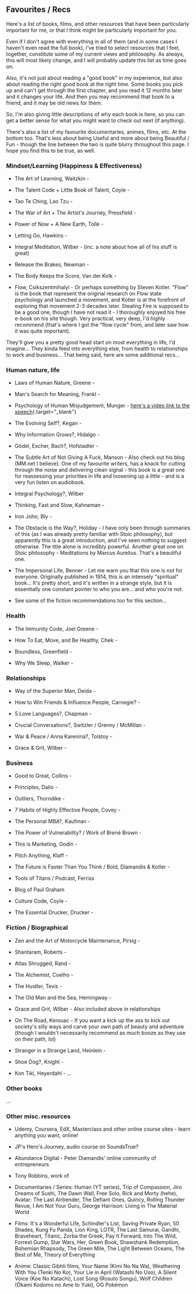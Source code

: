 ## Favourites / Recs

Here's a list of books, films, and other resources that have been particularly important for me, or that I think might be particularly important for you.

Even if I don't agree with everything in all of them (and in some cases I haven't even read the full book), I've tried to select resources that I feel, together, constitute some of my current views and philosophy. As always, this will most likely change, and I will probably update this list as time goes on.

Also, it's not just about reading a "good book" in my experience, but also about reading the right good book at the right time. Some books you pick up and can't get through the first chapter, and you read it 12 months later and it changes your life. And then you may recommend that book to a friend, and it may be old news for them.

So, I'm also giving little descriptions of why each book is here, so you can get a better sense for what you might want to check out next (if anything).

There's also a list of my favourite documentaries, animes, films, etc. At the bottom too. That's less about being Useful and more about being Beautiful / Fun - though the line between the two is quite blurry throughout this page. I hope you find this to be true, as well.



### Mindset/Learning (Happiness & Effectiveness)

- The Art of Learning, Waitzkin - 

- The Talent Code + Little Book of Talent, Coyle - 

- Tao Te Ching, Lao Tzu - 

- The War of Art + The Artist's Journey, Pressfield - 

- Power of Now + A New Earth, Tolle - 

- Letting Go, Hawkins - 

- Integral Meditation, Wilber - (inc. a note about how all of his stuff is great)

- Release the Brakes, Newman - 

- The Body Keeps the Score, Van der Kolk - 

- Flow, Csikszentmihalyi - Or perhaps something by Steven Kotler. "Flow" is the book that represent the original research on Flow state psychology and launched a movement, and Kotler is at the forefront of exploring that movement 2-3 decades later. Stealing Fire is supposed to be a good one, though I have not read it - I thoroughly enjoyed his free e-book on his site though. Very practical, very deep, I'd highly recommend (that's where I got the "flow cycle" from, and later saw how it was quite important).

They'll give you a pretty good head start on most everything in life, I'd imagine... They kinda feed into everything else, from health to relationships to work and business... That being said, here are some additional recs...


### Human nature, life

- Laws of Human Nature, Greene - 

- Man's Search for Meaning, Frankl - 

- Psychology of Human Misjudgement, Munger - [here's a video link to the speech](https://www.youtube.com/watch?v=pqzcCfUglws){:target="_blank"}

- The Evolving Self?, Kegan - 

- Why Information Grows?, Hidalgo - 

- Gödel, Escher, Bach?, Hofstadter - 

- The Subtle Art of Not Giving A Fuck, Manson - Also check out his blog (MM.net I believe). One of my favourite writers, has a knack for cutting through the noise and delivering clean signal - this book is a great one for reassessing your priorities in life and loosening up a little - and is a very fun listen on audiobook.

- Integral Psychology?, Wilber

- Thinking, Fast and Slow, Kahneman - 

- Iron John, Bly - 

- The Obstacle is the Way?, Holiday - I have only been through summaries of this (as I was already pretty familiar with Stoic philosophy), but apparently this is a great introduction, and I've seen nothing to suggest otherwise. The title alone is incredibly powerful. Another great one on Stoic philosophy - Meditations by Marcus Aurelius. That's a beautiful one.

- The Impersonal Life, Benner - Let me warn you that this one is not for everyone. Originally published in 1914, this is an intensely "spiritual" book... It's pretty short, and it's written in a strange style, but it is essentially one constant pointer to who you are... and who you're not.

- See some of the fiction recommendations too for this section...


### Health

- The Immunity Code, Joel Greene - 

- How To Eat, Move, and Be Healthy, Chek - 

- Boundless, Greenfield - 

- Why We Sleep, Walker - 


### Relationships

- Way of the Superior Man, Deida - 

- How to Win Friends & Influence People, Carnegie? - 

- 5 Love Languages?, Chapman - 

- Crucial Conversations?, Switzler / Grenny / McMillan - 

- War & Peace / Anna Karenina?, Tolstoy - 

- Grace & Grit, Wilber - 


### Business

- Good to Great, Collins - 

- Principles, Dalio - 

- Outliers, Thorndike - 

- 7 Habits of Highly Effective People, Covey - 

- The Personal MBA?, Kaufman - 

- The Power of Vulnerability? / Work of Brené Brown - 

- This is Marketing, Godin -

- Pitch Anything, Klaff - 

- The Future is Faster Than You Think / Bold, Diamandis & Kotler - 

- Tools of Titans / Podcast, Ferriss

- Blog of Paul Graham

- Culture Code, Coyle - 

- The Essential Drucker, Drucker - 



### Fiction / Biographical

- Zen and the Art of Motorcycle Maintenance, Pirsig - 


- Shantaram, Roberts - 

- Atlas Shrugged, Rand - 

- The Alchemist, Coelho - 

- The Hustler, Tevis - 

- The Old Man and the Sea, Hemingway - 

- Grace and Grit, Wilber - Also included above in relationships

- On The Road, Kerouac - If you want a kick up the ass to kick out society's silly ways and carve your own path of beauty and adventure (though I wouldn't necessarily recommend as much booze as they use on their path, lol)

- Stranger in a Strange Land, Heinlein - 

- Shoe Dog?, Knight - 

- Kon Tiki, Heyerdahl - 
...



### Other books

...










### Other misc. resources


- Udemy, Coursera, EdX, Masterclass and other online course sites - learn anything you want, online!

- JP's Hero's Journey, audio course on SoundsTrue?

- Abundance Digital - Peter Diamandis' online community of entrepreneurs

- Tony Robbins, work of

- Documentaries / Series: Human (YT series), Trip of Compassion, Jiro Dreams of Sushi, The Dawn Wall, Free Solo, Rick and Morty (hehe), Avatar: The Last Airbender, The Defiant Ones, Quincy, Rolling Thunder Revue, I Am Not Your Guru, George Harrison: Living in The Material World

- Films: It's a Wonderful Life, Schindler's List, Saving Private Ryan, 50 Shades, Kung Fu Panda, Lion King, LOTR, The Last Samurai, Gandhi, Braveheart, Titanic, Zorba the Greek, Pay It Forward, Into The Wild, Forrest Gump, Star Wars, Her, Green Book, Shawshank Redemption, Bohemian Rhapsody, The Green Mile, The Light Between Oceans, The Best of Me, Theory of Everything

- Anime: Classic Gibhli films, Your Name (Kimi No Na Wa), Weathering With You (Tenki No Ko), Your Lie in April (Watashi No Uso), A Silent Voice (Koe No Katachi), Lost Song (Rosuto Songu), Wolf Children (Ōkami Kodomo no Ame to Yuki), OG Pokémon
















